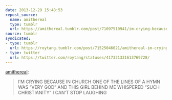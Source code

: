 ```yaml
---
date: 2013-12-29 15:48:53
repost_source:
  name: amithereal
  type: tumblr
  url: https://amithereal.tumblr.com/post/71097510941/im-crying-because-in-church-one-of-the-lines-of-a
source: tumblr
syndicated:
- type: tumblr
  url: https://roytang.tumblr.com/post/71525046021/amithereal-im-crying-because-in-church-one-of
- type: twitter
  url: https://twitter.com/roytang/statuses/417321331613769728/
---
```


<p><a class="tumblr_blog" href="http://amithereal.tumblr.com/post/71097510941/im-crying-because-in-church-one-of-the-lines-of-a">amithereal</a>:</p>
<blockquote>
<p>I’M CRYING BECAUSE IN CHURCH ONE OF THE LINES OF A HYMN WAS “VERY GOD” AND THIS GIRL BEHIND ME WHISPERED “SUCH CHRISTIANITY” I CAN’T STOP LAUGHING</p>
</blockquote>